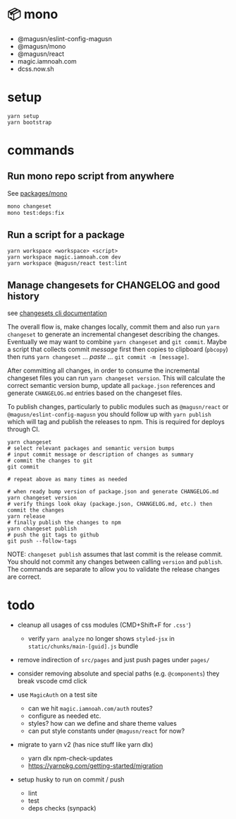 # 📦 mono

- @magusn/eslint-config-magusn
- @magusn/mono
- @magusn/react
- magic.iamnoah.com
- dcss.now.sh

# setup

```
yarn setup
yarn bootstrap
```

# commands

## Run mono repo script from anywhere

See [packages/mono](packages/mono)

```sh
mono changeset
mono test:deps:fix
```

## Run a script for a package

```
yarn workspace <workspace> <script>
yarn workspace magic.iamnoah.com dev
yarn workspace @magusn/react test:lint
```

## Manage changesets for CHANGELOG and good history

see [changesets cli documentation](https://github.com/changesets/changesets/blob/main/docs/command-line-options.md)

The overall flow is, make changes locally, commit them and also run `yarn changeset` to generate an incremental changeset describing the changes. Eventually we may want to combine `yarn changeset` and `git commit`. Maybe a script that collects commit *message* first then copies to clipboard (`pbcopy`) then runs `yarn changeset` ... *paste* ... `git commit -m [message]`.

After committing all changes, in order to consume the incremental changeset files you can run `yarn changeset version`. This will calculate the correct semantic version bump, update all `package.json` references and generate `CHANGELOG.md` entries based on the changeset files.

To publish changes, particularly to public modules such as `@magusn/react` or `@magusn/eslint-config-magusn` you should follow up with `yarn publish` which will tag and publish the releases to npm. This is required for deploys through CI.

```
yarn changeset
# select relevant packages and semantic version bumps
# input commit message or description of changes as summary
# commit the changes to git
git commit

# repeat above as many times as needed

# when ready bump version of package.json and generate CHANGELOG.md
yarn changeset version
# verify things look okay (package.json, CHANGELOG.md, etc.) then commit the changes
yarn release
# finally publish the changes to npm
yarn changeset publish
# push the git tags to github
git push --follow-tags
```

NOTE: `changeset publish` assumes that last commit is the release commit. You should not commit any changes between
calling `version` and `publish`. The commands are separate to allow you to validate the release changes are correct.


# todo
- cleanup all usages of css modules (CMD+Shift+F for `.css'`)
  - verify `yarn analyze` no longer shows `styled-jsx` in `static/chunks/main-[guid].js` bundle
- remove indirection of `src/pages` and just push pages under `pages/`
- consider removing absolute and special paths (e.g. `@components`) they break vscode cmd click
- use `MagicAuth` on a test site
  - can we hit `magic.iamnoah.com/auth` routes?
  - configure as needed etc.
  - styles? how can we define and share theme values
  - can put style constants under `@magusn/react` for now?

- migrate to yarn v2 (has nice stuff like yarn dlx)
  - yarn dlx npm-check-updates
  - https://yarnpkg.com/getting-started/migration

- setup husky to run on commit / push
  - lint
  - test
  - deps checks (synpack)

